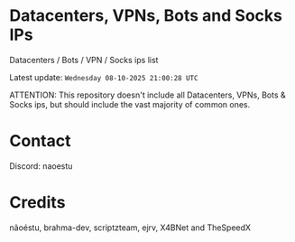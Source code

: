# Datacenters, VPNs, Bots and Socks IPs
 
Datacenters / Bots / VPN / Socks ips list

Latest update: `Wednesday 08-10-2025 21:00:28 UTC` 

ATTENTION: This repository doesn't include all Datacenters, VPNs, Bots & Socks ips, 
but should include the vast majority of common ones.

# Contact
Discord: naoestu

# Credits
nãoéstu, brahma-dev, scriptzteam, ejrv, X4BNet and TheSpeedX
